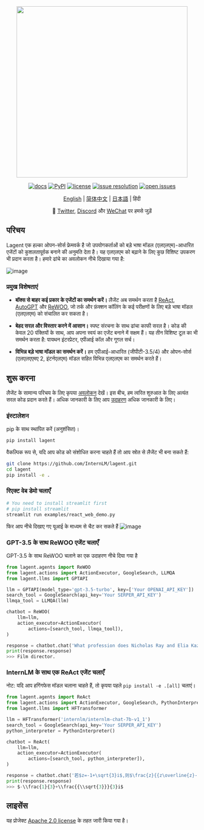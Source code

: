<div align="center">
  <img src="docs/imgs/lagent_logo.png" width="450"/>

[![docs](https://img.shields.io/badge/docs-latest-blue)](https://lagent.readthedocs.io/en/latest/)
[![PyPI](https://img.shields.io/pypi/v/lagent)](https://pypi.org/project/lagent)
[![license](https://img.shields.io/github/license/InternLM/lagent.svg)](https://github.com/InternLM/lagent/tree/main/LICENSE)
[![issue resolution](https://img.shields.io/github/issues-closed-raw/InternLM/lagent)](https://github.com/InternLM/lagent/issues)
[![open issues](https://img.shields.io/github/issues-raw/InternLM/lagent)](https://github.com/InternLM/lagent/issues)

[English](README.md) | [简体中文](README_zh-CN.md) | [日本語](README_ja_JP.md) | हिंदी

</div>

<p align="center">
    👋 <a href="https://twitter.com/intern_lm" target="_blank">Twitter</a>, <a href="https://discord.gg/xa29JuW87d" target="_blank">Discord</a> और <a href="https://r.vansin.top/?r=internwx" target="_blank">WeChat</a> पर हमसे जुड़ें
</p>

## परिचय

Lagent एक हल्का ओपन-सोर्स फ्रेमवर्क है जो उपयोगकर्ताओं को बड़े भाषा मॉडल (एलएलएम)-आधारित एजेंटों को कुशलतापूर्वक बनाने की अनुमति देता है। यह एलएलएम को बढ़ाने के लिए कुछ विशिष्ट उपकरण भी प्रदान करता है। हमारे ढांचे का अवलोकन नीचे दिखाया गया है:

![image](https://github.com/InternLM/lagent/assets/24351120/cefc4145-2ad8-4f80-b88b-97c05d1b9d3e)

### प्रमुख विशेषताएं

- **बॉक्स से बाहर कई प्रकार के एजेंटों का समर्थन करें।** लैजेंट अब समर्थन करता है [ReAct](https://arxiv.org/abs/2210.03629), [AutoGPT](https://github.com/Significant-Gravitas/Auto-GPT) और [ReWOO](https://arxiv.org/abs/2305.18323), जो तर्क और फ़ंक्शन कॉलिंग के कई परीक्षणों के लिए बड़े भाषा मॉडल (एलएलएम) को संचालित कर सकता है।

- **बेहद सरल और विस्तार करने में आसान।** स्पष्ट संरचना के साथ ढांचा काफी सरल है। कोड की केवल 20 पंक्तियों के साथ, आप अपना स्वयं का एजेंट बनाने में सक्षम हैं। यह तीन विशिष्ट टूल का भी समर्थन करता है: पायथन इंटरप्रेटर, एपीआई कॉल और गूगल सर्च।

- **विभिन्न बड़े भाषा मॉडल का समर्थन करें।** हम एपीआई-आधारित (जीपीटी-3.5/4) और ओपन-सोर्स (एलएलएएमए 2, इंटर्नएलएम) मॉडल सहित विभिन्न एलएलएम का समर्थन करते हैं।

## शुरू करना

लैजेंट के सामान्य परिचय के लिए कृपया [अवलोकन](docs/in/get_started/overview.md) देखें। इस बीच, हम त्वरित शुरुआत के लिए अत्यंत सरल कोड प्रदान करते हैं। अधिक जानकारी के लिए आप [उदाहरण](examples/) अधिक जानकारी के लिए।

### इंस्टालेशन

pip के साथ स्थापित करें (अनुशंसित)।

```bash
pip install lagent
```

वैकल्पिक रूप से, यदि आप कोड को संशोधित करना चाहते हैं तो आप स्रोत से लैजेंट भी बना सकते हैं:

```bash
git clone https://github.com/InternLM/lagent.git
cd lagent
pip install -e .
```

### रिएक्ट वेब डेमो चलाएँ

```bash
# You need to install streamlit first
# pip install streamlit
streamlit run examples/react_web_demo.py
```

फिर आप नीचे दिखाए गए यूआई के माध्यम से चैट कर सकते हैं
![image](https://github.com/InternLM/lagent/assets/24622904/3aebb8b4-07d1-42a2-9da3-46080c556f68)

### GPT-3.5 के साथ ReWOO एजेंट चलाएँ

GPT-3.5 के साथ ReWOO चलाने का एक उदाहरण नीचे दिया गया है

```python
from lagent.agents import ReWOO
from lagent.actions import ActionExecutor, GoogleSearch, LLMQA
from lagent.llms import GPTAPI

llm = GPTAPI(model_type='gpt-3.5-turbo', key=['Your OPENAI_API_KEY'])
search_tool = GoogleSearch(api_key='Your SERPER_API_KEY')
llmqa_tool = LLMQA(llm)

chatbot = ReWOO(
    llm=llm,
    action_executor=ActionExecutor(
        actions=[search_tool, llmqa_tool]),
)

response = chatbot.chat('What profession does Nicholas Ray and Elia Kazan have in common')
print(response.response)
>>> Film director.
```

### InternLM के साथ एक ReAct एजेंट चलाएँ

नोट: यदि आप हगिंगफेस मॉडल चलाना चाहते हैं, तो कृपया पहले `pip install -e .[all]` चलाएं।

```python
from lagent.agents import ReAct
from lagent.actions import ActionExecutor, GoogleSearch, PythonInterpreter
from lagent.llms import HFTransformer

llm = HFTransformer('internlm/internlm-chat-7b-v1_1')
search_tool = GoogleSearch(api_key='Your SERPER_API_KEY')
python_interpreter = PythonInterpreter()

chatbot = ReAct(
    llm=llm,
    action_executor=ActionExecutor(
        actions=[search_tool, python_interpreter]),
)

response = chatbot.chat('若$z=-1+\sqrt{3}i$,则$\frac{z}{{z\overline{z}-1}}=\left(\ \ \right)$')
print(response.response)
>>> $-\\frac{1}{3}+\\frac{{\\sqrt{3}}}{3}i$
```

## लाइसेंस

यह प्रोजेक्ट [Apache 2.0 license](LICENSE) के तहत जारी किया गया है।
